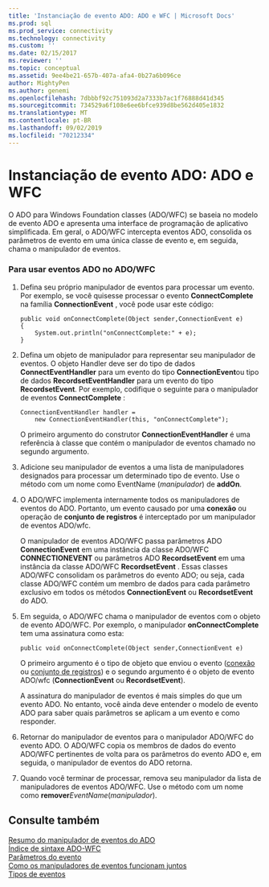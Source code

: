 ```yaml
---
title: 'Instanciação de evento ADO: ADO e WFC | Microsoft Docs'
ms.prod: sql
ms.prod_service: connectivity
ms.technology: connectivity
ms.custom: ''
ms.date: 02/15/2017
ms.reviewer: ''
ms.topic: conceptual
ms.assetid: 9ee4be21-657b-407a-afa4-0b27a6b096ce
author: MightyPen
ms.author: genemi
ms.openlocfilehash: 7dbbbf92c751093d2a7333b7ac1f76888d41d345
ms.sourcegitcommit: 734529a6f108e6ee6bfce939d8be562d405e1832
ms.translationtype: MT
ms.contentlocale: pt-BR
ms.lasthandoff: 09/02/2019
ms.locfileid: "70212334"
---
```

# <a name="ado-event-instantiation-ado-and-wfc"></a>Instanciação de evento ADO: ADO e WFC
O ADO para Windows Foundation classes (ADO/WFC) se baseia no modelo de evento ADO e apresenta uma interface de programação de aplicativo simplificada. Em geral, o ADO/WFC intercepta eventos ADO, consolida os parâmetros de evento em uma única classe de evento e, em seguida, chama o manipulador de eventos.  
  
### <a name="to-use-ado-events-in-adowfc"></a>Para usar eventos ADO no ADO/WFC  
  
1.  Defina seu próprio manipulador de eventos para processar um evento. Por exemplo, se você quisesse processar o evento **ConnectComplete** na família **ConnectionEvent** , você pode usar este código:  
  
    ```  
    public void onConnectComplete(Object sender,ConnectionEvent e)  
    {  
        System.out.println("onConnectComplete:" + e);  
    }  
    ```  
  
2.  Defina um objeto de manipulador para representar seu manipulador de eventos. O objeto Handler deve ser do tipo de dados **ConnectEventHandler** para um evento do tipo **ConnectionEvent**ou tipo de dados **RecordsetEventHandler** para um evento do tipo **RecordsetEvent**. Por exemplo, codifique o seguinte para o manipulador de eventos **ConnectComplete** :  
  
    ```  
    ConnectionEventHandler handler =   
        new ConnectionEventHandler(this, "onConnectComplete");  
    ```  
  
     O primeiro argumento do construtor **ConnectionEventHandler** é uma referência à classe que contém o manipulador de eventos chamado no segundo argumento.  
  
3.  Adicione seu manipulador de eventos a uma lista de manipuladores designados para processar um determinado tipo de evento. Use o método com um nome como EventName (*manipulador*) de **addOn**.  
  
4.  O ADO/WFC implementa internamente todos os manipuladores de eventos do ADO. Portanto, um evento causado por uma **conexão** ou operação de **conjunto de registros** é interceptado por um manipulador de eventos ADO/wfc.  
  
     O manipulador de eventos ADO/WFC passa parâmetros ADO **ConnectionEvent** em uma instância da classe ADO/WFC **CONNECTIONEVENT** ou parâmetros ADO **RecordsetEvent** em uma instância da classe ADO/WFC **RecordsetEvent** . Essas classes ADO/WFC consolidam os parâmetros do evento ADO; ou seja, cada classe ADO/WFC contém um membro de dados para cada parâmetro exclusivo em todos os métodos **ConnectionEvent** ou **RecordsetEvent** do ADO.  
  
5.  Em seguida, o ADO/WFC chama o manipulador de eventos com o objeto de evento ADO/WFC. Por exemplo, o manipulador **onConnectComplete** tem uma assinatura como esta:  
  
    ```  
    public void onConnectComplete(Object sender,ConnectionEvent e)  
    ```  
  
     O primeiro argumento é o tipo de objeto que enviou o evento ([conexão](../../../ado/reference/ado-api/connection-object-ado.md) ou [conjunto de registros](../../../ado/reference/ado-api/recordset-object-ado.md)) e o segundo argumento é o objeto de evento ADO/wfc (**ConnectionEvent** ou **RecordsetEvent**).  
  
     A assinatura do manipulador de eventos é mais simples do que um evento ADO. No entanto, você ainda deve entender o modelo de evento ADO para saber quais parâmetros se aplicam a um evento e como responder.  
  
6.  Retornar do manipulador de eventos para o manipulador ADO/WFC do evento ADO. O ADO/WFC copia os membros de dados do evento ADO/WFC pertinentes de volta para os parâmetros do evento ADO e, em seguida, o manipulador de eventos do ADO retorna.  
  
7.  Quando você terminar de processar, remova seu manipulador da lista de manipuladores de eventos ADO/WFC. Use o método com um nome como **remover**_EventName_(*manipulador*).  
  
## <a name="see-also"></a>Consulte também  
 [Resumo do manipulador de eventos do ADO](../../../ado/guide/data/ado-event-handler-summary.md)   
 [Índice de sintaxe ADO-WFC](../../../ado/reference/ado-api/ado-wfc-syntax-index.md)   
 [Parâmetros do evento](../../../ado/guide/data/event-parameters.md)   
 [Como os manipuladores de eventos funcionam juntos](../../../ado/guide/data/how-event-handlers-work-together.md)   
 [Tipos de eventos](../../../ado/guide/data/types-of-events.md)
